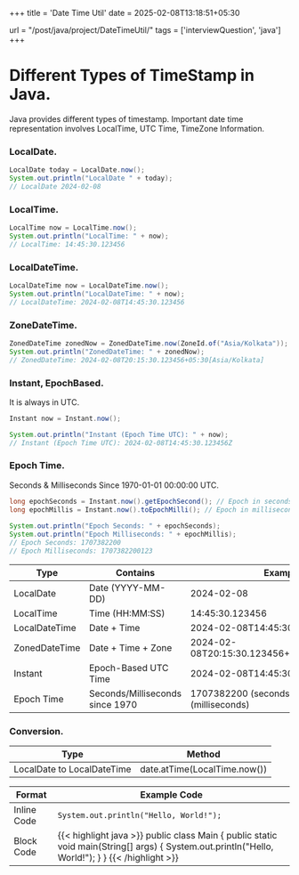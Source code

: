 +++
title = 'Date Time Util'
date = 2025-02-08T13:18:51+05:30

url = "/post/java/project/DateTimeUtil/"
tags = ['interviewQuestion', 'java']
+++
# Different Types of TimeStamp in Java.

Java provides different types of timestamp. Important date time representation involves LocalTime, UTC Time, TimeZone Information.

### LocalDate.

```java
LocalDate today = LocalDate.now();
System.out.println("LocalDate " + today);
// LocalDate 2024-02-08
```

### LocalTime.
```java
LocalTime now = LocalTime.now();
System.out.println("LocalTime: " + now);
// LocalTime: 14:45:30.123456
```
### LocalDateTime.
```java
LocalDateTime now = LocalDateTime.now();
System.out.println("LocalDateTime: " + now);
// LocalDateTime: 2024-02-08T14:45:30.123456
```
### ZoneDateTime.
```java
ZonedDateTime zonedNow = ZonedDateTime.now(ZoneId.of("Asia/Kolkata"));
System.out.println("ZonedDateTime: " + zonedNow);
// ZonedDateTime: 2024-02-08T20:15:30.123456+05:30[Asia/Kolkata]
```
### Instant, EpochBased.
It is always in UTC.
```java
Instant now = Instant.now();

System.out.println("Instant (Epoch Time UTC): " + now);
// Instant (Epoch Time UTC): 2024-02-08T14:45:30.123456Z
```
### Epoch Time.
Seconds & Milliseconds Since 1970-01-01 00:00:00 UTC.
```java
long epochSeconds = Instant.now().getEpochSecond(); // Epoch in seconds
long epochMillis = Instant.now().toEpochMilli(); // Epoch in milliseconds
        
System.out.println("Epoch Seconds: " + epochSeconds);
System.out.println("Epoch Milliseconds: " + epochMillis);
// Epoch Seconds: 1707382200
// Epoch Milliseconds: 1707382200123
```
|Type|Contains|Example|
|---|---|---|
|LocalDate|Date (YYYY-MM-DD)|2024-02-08|
|LocalTime|Time (HH:MM:SS)|14:45:30.123456|
|LocalDateTime|Date + Time|2024-02-08T14:45:30.123456|
|ZonedDateTime|Date + Time + Zone|2024-02-08T20:15:30.123456+05:30[Asia/Kolkata]|
|Instant|Epoch-Based UTC Time|2024-02-08T14:45:30.123456Z|
|Epoch Time|Seconds/Milliseconds since 1970|1707382200 (seconds), 1707382200123 (milliseconds)|

### Conversion.
|Type|Method|
|---|---|
|LocalDate to LocalDateTime|date.atTime(LocalTime.now())|


| Format      | Example Code |
|------------|-------------|
| Inline Code | `System.out.println("Hello, World!");` |
| Block Code | {{< highlight java >}} public class Main { public static void main(String[] args) { System.out.println("Hello, World!"); } } {{< /highlight >}} |
